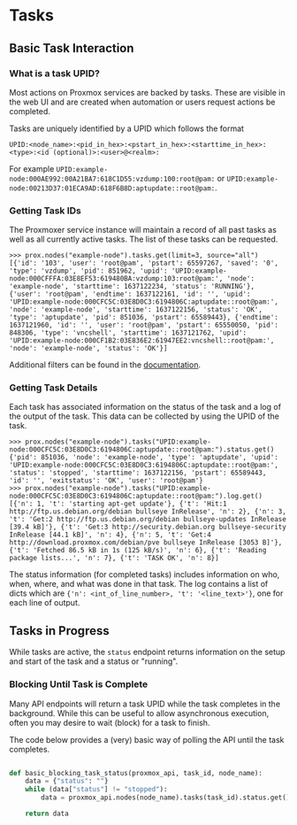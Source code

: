 <!-- spell-checker:ignore UPID pstart starttime vzdump endtime aptupdate vncshell exitstatus -->
# Tasks

## Basic Task Interaction

### What is a task UPID?

Most actions on Proxmox services are backed by tasks. These are visible in the web UI and are created when automation or users request actions be completed.

Tasks are uniquely identified by a UPID which follows the format

```text
UPID:<node_name>:<pid_in_hex>:<pstart_in_hex>:<starttime_in_hex>:<type>:<id (optional)>:<user>@<realm>:
```

For example `UPID:example-node:000AE992:00A21BA7:618C1D55:vzdump:100:root@pam:` or `UPID:example-node:00213D37:01ECA9AD:618F6B8D:aptupdate::root@pam:`.

### Getting Task IDs

The Proxmoxer service instance will maintain a record of all past tasks as well as all currently
active tasks. The list of these tasks can be requested.

```pycon
>>> prox.nodes("example-node").tasks.get(limit=3, source="all")
[{'id': '103', 'user': 'root@pam', 'pstart': 65597267, 'saved': '0', 'type': 'vzdump', 'pid': 851962, 'upid': 'UPID:example-node:000CFFFA:03E8EF53:619480BA:vzdump:103:root@pam:', 'node': 'example-node', 'starttime': 1637122234, 'status': 'RUNNING'}, {'user': 'root@pam', 'endtime': 1637122161, 'id': '', 'upid': 'UPID:example-node:000CFC5C:03E8D0C3:6194806C:aptupdate::root@pam:', 'node': 'example-node', 'starttime': 1637122156, 'status': 'OK', 'type': 'aptupdate', 'pid': 851036, 'pstart': 65589443}, {'endtime': 1637121960, 'id': '', 'user': 'root@pam', 'pstart': 65550050, 'pid': 848306, 'type': 'vncshell', 'starttime': 1637121762, 'upid': 'UPID:example-node:000CF1B2:03E836E2:61947EE2:vncshell::root@pam:', 'node': 'example-node', 'status': 'OK'}]
```

Additional filters can be found in the [documentation](https://pve.proxmox.com/pve-docs/api-viewer/index.html#/nodes/{node}/tasks).

### Getting Task Details

Each task has associated information on the status of the task and a log of the output of the task.
This data can be collected by using the UPID of the task.

```pycon
>>> prox.nodes("example-node").tasks("UPID:example-node:000CFC5C:03E8D0C3:6194806C:aptupdate::root@pam:").status.get()
{'pid': 851036, 'node': 'example-node', 'type': 'aptupdate', 'upid': 'UPID:example-node:000CFC5C:03E8D0C3:6194806C:aptupdate::root@pam:', 'status': 'stopped', 'starttime': 1637122156, 'pstart': 65589443, 'id': '', 'exitstatus': 'OK', 'user': 'root@pam'}
>>> prox.nodes("example-node").tasks("UPID:example-node:000CFC5C:03E8D0C3:6194806C:aptupdate::root@pam:").log.get()
[{'n': 1, 't': 'starting apt-get update'}, {'t': 'Hit:1 http://ftp.us.debian.org/debian bullseye InRelease', 'n': 2}, {'n': 3, 't': 'Get:2 http://ftp.us.debian.org/debian bullseye-updates InRelease [39.4 kB]'}, {'t': 'Get:3 http://security.debian.org bullseye-security InRelease [44.1 kB]', 'n': 4}, {'n': 5, 't': 'Get:4 http://download.proxmox.com/debian/pve bullseye InRelease [3053 B]'}, {'t': 'Fetched 86.5 kB in 1s (125 kB/s)', 'n': 6}, {'t': 'Reading package lists...', 'n': 7}, {'t': 'TASK OK', 'n': 8}]
```

The status information (for completed tasks) includes information on who, when, where, and
what was done in that task. The log contains a list of dicts which are `{'n': <int_of_line_number>, 't': '<line_text>'}`, one for each line of output.

## Tasks in Progress

While tasks are active, the `status` endpoint returns information on the setup and start of the task and a status or "running".

### Blocking Until Task is Complete

Many API endpoints will return a task UPID while the task completes in the background. While this can be useful to allow asynchronous execution, often you may desire to wait (block) for a task to finish.

The code below provides a (very) basic way of polling the API until the task completes.

```python

def basic_blocking_task_status(proxmox_api, task_id, node_name):
    data = {"status": ""}
    while (data["status"] != "stopped"):
        data = proxmox_api.nodes(node_name).tasks(task_id).status.get()

    return data
```
